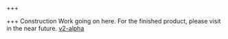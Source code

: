 +++

+++
Construction Work going on here. For the finished product, please visit in the near future.
[v2-alpha](https://github.com/U-C-S/u-c-s.github.io)
